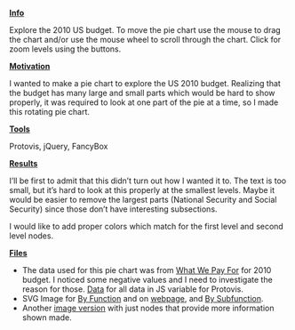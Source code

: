 <u>**Info**</u>

 Explore the 2010 US budget. To move the pie chart use the mouse to drag
the chart and/or use the mouse wheel to scroll through the chart. Click
for zoom levels using the buttons.

<u>**Motivation**</u>

 I wanted to make a pie chart to explore the US 2010 budget. Realizing
that the budget has many large and small parts which would be hard to
show properly, it was required to look at one part of the pie at a time,
so I made this rotating pie chart.

**<u>Tools</u>**

 Protovis, jQuery, FancyBox

**<u>Results</u>**

 I’ll be first to admit that this didn’t turn out how I wanted it to.
The text is too small, but it’s hard to look at this properly at the
smallest levels. Maybe it would be easier to remove the largest parts
(National Security and Social Security) since those don’t have
interesting subsections.

 I would like to add proper colors which match for the first level and
second level nodes.

<u>**Files**</u>

-   The data used for this pie chart was from [What We Pay For][] for
    2010 budget. I noticed some negative values and I need to
    investigate the reason for those. [Data][] for all data in JS
    variable for Protovis.
-   SVG Image for [By Function][] and on [webpage][], and [By
    Subfunction][].
-   Another [image version][] with just nodes that provide more
    information shown made.

  [What We Pay For]: http://whatwepayfor.com/
  [Data]: budgetdata.js
  [By Function]: img/byFunc.svg
  [webpage]: PieChart.html
  [By Subfunction]: img/bySubfunc.svg
  [image version]: PieChartV2.html
